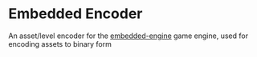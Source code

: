 # Embedded Encoder

An asset/level encoder for the [embedded-engine](https://github.com/ArcaEge/embedded-engine) game engine, used for encoding assets to binary form
